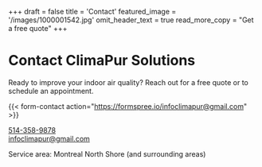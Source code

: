 +++
draft = false
title = 'Contact'
featured_image = '/images/1000001542.jpg'
omit_header_text = true
read_more_copy = "Get a free quote"
+++

# Contact ClimaPur Solutions

Ready to improve your indoor air quality? Reach out for a free quote or to schedule an appointment.

{{< form-contact action="https://formspree.io/infoclimapur@gmail.com" >}}

<a href="tel:+15143589878">514-358-9878</a> <br> infoclimapur@gmail.com

Service area: Montreal North Shore (and surrounding areas)